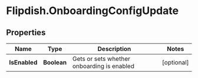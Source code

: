 # Flipdish.OnboardingConfigUpdate

## Properties
Name | Type | Description | Notes
------------ | ------------- | ------------- | -------------
**IsEnabled** | **Boolean** | Gets or sets whether onboarding is enabled | [optional] 


